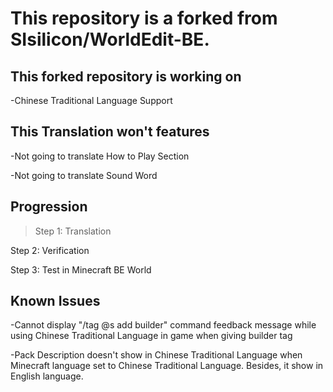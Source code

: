 # This repository is a forked from SIsilicon/WorldEdit-BE.
## This forked repository is working on
-Chinese Traditional Language Support
## This Translation won't features
-Not going to translate How to Play Section

-Not going to translate Sound Word
## Progression
>Step 1: Translation

Step 2: Verification

Step 3: Test in Minecraft BE World
## Known Issues
-Cannot display "/tag @s add builder" command feedback message while using Chinese Traditional Language in game when giving builder tag

-Pack Description doesn't show in Chinese Traditional Language when Minecraft language set to Chinese Traditional Language. Besides, it show in English language.
